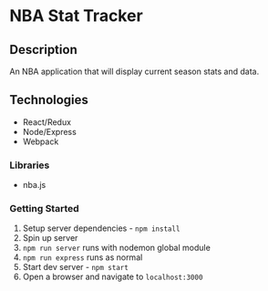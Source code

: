 # NBA Stat Tracker

## Description
An NBA application that will display current season stats and data.


## Technologies
* React/Redux
* Node/Express
* Webpack


### Libraries
* nba.js

### Getting Started
1. Setup server dependencies - `npm install`
2. Spin up server
  2. `npm run server` runs with nodemon global module
  2. `npm run express` runs as normal
3. Start dev server  - `npm start`
4. Open a browser and navigate to `localhost:3000` 
